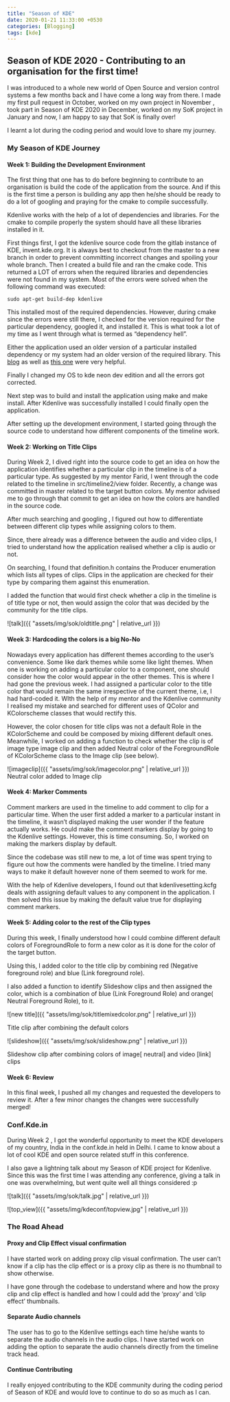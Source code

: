 ```yaml
---
title: "Season of KDE"
date: 2020-01-21 11:33:00 +0530
categories: [Blogging]
tags: [kde]
---
```

## Season of KDE 2020 - Contributing to an organisation for the first time!

I was introduced to a whole new world of Open Source and version control systems a few months back and I have come a long way from there. I made my first pull request in October, worked on my own project in November , took part in Season of KDE 2020 in December, worked on my SoK project in January and now, I am happy to say that SoK is finally over!

I learnt a lot during the coding period and would love to share my journey. 


### My Season of KDE Journey


#### Week 1: Building the Development Environment

The first thing that one has to do before beginning to contribute to an organisation is build the code of the application from the source. And if this is the first time a person is building any app then he/she  should be ready to do a lot of googling and praying for the cmake to compile successfully.

Kdenlive works with the help of a lot of dependencies and libraries. For the cmake to compile properly the system should have all these libraries installed in it. 

First things first, I got the kdenlive source code from the gitlab instance of KDE, invent.kde.org. It is always best to checkout from the master to a new branch in order to prevent committing incorrect changes and spoiling your whole branch. Then I created a build file and ran the cmake code. This returned a LOT of errors when the required libraries and dependencies were not found in my system. Most of the errors were solved when the following command was executed:


```
sudo apt-get build-dep kdenlive
```


This installed most of the required dependencies. However, during cmake since the errors were still there, I checked for the version required for the particular dependency, googled it, and installed it.  This is what took a lot of my time as I went through what is termed as “dependency hell”.

Either the application used an older version of a particular installed dependency or my system had an older version of the required library. This [blog](https://community.kde.org/Kdenlive/Development#Installing_dependencies) as well as [this one](https://community.kde.org/Kdenlive/Development/KF5) were very helpful.

Finally I changed my OS to kde neon dev edition and all the errors got corrected.

Next step was to  build and install the application using make and make install. After Kdenlive was successfully installed I could finally open the application.

After setting up the development environment, I started going through the source code to understand how different components of the timeline work.


#### Week 2: Working on Title Clips

During Week 2, I dived right into the source code to get an idea on how the application identifies whether a particular clip in the timeline is of a particular type. As suggested by my mentor Farid, I went through the code related to the timeline in src/timeline2/view  folder. Recently, a change was committed in master related to the target button colors. My mentor advised me to go through that commit to get an idea on how the colors are handled in the source code. 

After much searching and googling , I figured out how to differentiate between different clip types while assigning colors to them.

Since, there already was a difference between the audio and video clips, I tried to understand how the application realised whether a clip is audio or not.

On searching, I found that definition.h contains the Producer enumeration which lists all types of clips. Clips in the application are checked for their type by comparing them against this enumeration.

I added the function that would first check whether a clip in the timeline is of title type or not, then would assign the color that was decided by the community for the title clips.


![talk]({{ "assets/img/sok/oldtitle.png" | relative_url }})

#### Week 3: Hardcoding the colors is a big No-No

Nowadays every application has different themes according to the user’s convenience. Some like dark themes while some like light themes. When one is working on adding a particular color to a component, one should consider how the color would appear in the other themes. This is where I had gone the previous week. I had assigned a particular color to the title color that would remain the same irrespective of the current theme, i.e, I had hard-coded it. WIth the help of my mentor and the Kdenlive community I realised my mistake and searched for different uses of QColor and KColorscheme classes that would rectify this. 

However, the color chosen for title clips was not a default Role in the KColorScheme and could be composed by mixing different default ones. Meanwhile, I worked on adding a function to check whether the clip is of image type image clip and then added Neutral color of the ForegroundRole of KColorScheme class to the Image clip (see below).


![imageclip]({{ "assets/img/sok/imagecolor.png" | relative_url }})
<br>
Neutral color added to Image clip


#### Week 4: Marker Comments

Comment markers are used in the timeline to add comment to clip for a particular time. When the user first added a marker to a particular instant in the timeline, it wasn’t displayed making the user wonder if the feature actually works. He could make the comment markers display by going to the Kdenlive settings. However, this is time consuming. So, I worked on making the markers display by default.

Since the codebase was still new to me, a lot of time was spent trying to figure out how the comments were handled by the timeline. I tried many ways to make it default however none of them seemed to work for me.

With the help of Kdenlive developers, I found out that kdenlivesetting.kcfg deals with assigning default values to any component in the application. I then solved this issue by making the default value true for displaying comment markers.


#### Week 5: Adding color to the rest of the Clip types

During this week, I finally understood how I could combine different default colors of ForegroundRole to form a new color as it is done for the color of the target button.

Using this, I added color to the title clip by combining red (Negative foreground role) and blue (Link foreground role).

I also added a function to identify Slideshow clips and then assigned the color, which is a combination of blue (Link Foreground Role) and orange( Neutral Foreground Role), to it.





![new title]({{ "assets/img/sok/titlemixedcolor.png" | relative_url }})

Title clip after combining the default colors





![slideshow]({{ "assets/img/sok/slideshow.png" | relative_url }})

Slideshow clip after combining colors of image[ neutral] and video [link] clips


#### Week 6: Review

In this final week, I pushed all my changes and requested the developers to review it. After a few minor changes the changes were successfully merged! 


### Conf.Kde.in

During Week 2 , I got the wonderful opportunity to meet the KDE developers of my country, India in the conf.kde.in held in Delhi. I came to know about a lot of cool KDE and open source related stuff in this conference.

I also gave a lightning talk about my Season of KDE project for Kdenlive. Since this was the first time I was attending any conference, giving a talk in one was overwhelming, but went quite well all things considered :p



![talk]({{ "assets/img/sok/talk.jpg" | relative_url }})




![top_view]({{ "assets/img/kdeconf/topview.jpg" | relative_url }})




### The Road Ahead


#### Proxy and Clip Effect visual confirmation

I have started work on adding proxy clip visual confirmation. The user can’t know if a clip has the clip effect or is a proxy clip as there is no thumbnail to show otherwise.

I have gone through the codebase to understand where and how the proxy clip and clip effect is handled and how I could add the ‘proxy’ and ‘clip effect’  thumbnails.


#### Separate Audio channels

The user has to go to the Kdenlive settings each time he/she wants to separate the audio channels in the audio clips. I have started work on adding the option to separate the audio channels directly from the timeline track head.


#### Continue Contributing

I really enjoyed contributing to the KDE community during the coding period of Season of KDE and would love to continue to do so as much as I can.

